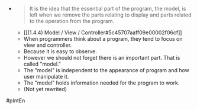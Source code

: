 
- > It is the idea that the essential part of the program, the model, is left when we remove the parts relating to display and parts related to the operation from the program.
    - [[(1.4.4) Model / View / Controller#5c45707aaff09e00002f06cf]]
    - When programmers think about a program, they tend to focus on view and controller.
    - Because it is easy to observe.
    - However we should not forget there is an important part. That is called "model."
    - The "model" is independent to the appearance of program and how user manipulate it.
    - The "model" holds information needed for the program to work.
    - (Not yet rewrited)

#pIntEn

